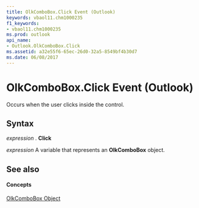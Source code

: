 ```yaml
---
title: OlkComboBox.Click Event (Outlook)
keywords: vbaol11.chm1000235
f1_keywords:
- vbaol11.chm1000235
ms.prod: outlook
api_name:
- Outlook.OlkComboBox.Click
ms.assetid: a32e55f6-65ec-26d0-32a5-8549bf4b30d7
ms.date: 06/08/2017
---
```



# OlkComboBox.Click Event (Outlook)

Occurs when the user clicks inside the control.


## Syntax

 _expression_ . **Click**

 _expression_ A variable that represents an **OlkComboBox** object.


## See also


#### Concepts


[OlkComboBox Object](olkcombobox-object-outlook.md)

